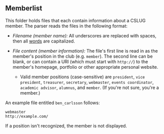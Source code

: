 Memberlist
----------
This folder holds files that each contain information about a CSLUG member. The
parser reads the files in the following format:

* *Filename (member name):* All underscores are replaced with spaces, then all
  [words][1] are capitalized.

* *File content (member information):* The file's first line is read in as the
  member's position in the club (e.g. `member`). The second line can be blank,
  or can contain a URI (which must start with `http://`) to the member's
  homepage, portfolio or other appropriate personal website.

    * Valid member positions (case-sensitive) are `president`, `vice president`,
      `treasurer`, `secretary`, `webmaster`, `events coordinator`, `academic
      advisor`, `alumnus`, and `member`. (If you're not sure, you're a member.)

An example file entitled `ben_carlsson` follows:

	webmaster
	http://example.com/

If a position isn't recognized, the member is not displayed.

[1]: http://php.net/ucwords
